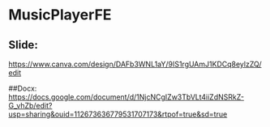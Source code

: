# MusicPlayerFE

## Slide:
https://www.canva.com/design/DAFb3WNL1aY/9IS1rgUAmJ1KDCq8eylzZQ/edit

##Docx:
https://docs.google.com/document/d/1NjcNCgIZw3TbVLt4iiZdNSRkZ-G_vhZb/edit?usp=sharing&ouid=112673636779531707173&rtpof=true&sd=true
